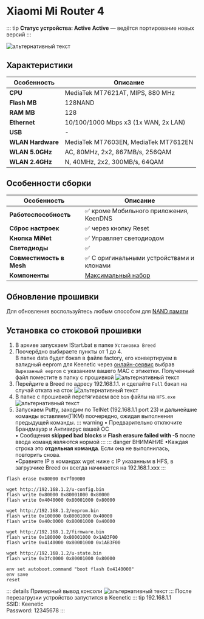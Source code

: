 # Xiaomi Mi Router 4 <YezBadgeWithDropdown type="keenetic" text="4.2.1" url="/assets/files/firmware/Xiaomi-4-4.2.1.7z" :versions="[{ text: '4.1.7', url: '/assets/files/firmware/Xiaomi-4-4.1.7.7z' }]"/>

::: tip **Статус устройства: Active**
**Active** — ведётся портирование новых версий
:::

![альтернативный текст](/assets/images/wiki/guides/Xiaomi/xiaomi4.jpg)

## Характеристики

| Особенность       | Описание                             |
| ----------------- | ------------------------------------ |
| **CPU**           | MediaTek MT7621AT, MIPS, 880 MHz     |
| **Flash MB**      | 128NAND                              |
| **RAM MB**        | 128                                  |
| **Ethernet**      | 10/100/1000 Mbps x3 (1x WAN, 2x LAN) |
| **USB**           | -                                    |
| **WLAN Hardware** | MediaTek MT7603EN, MediaTek MT7612EN |
| **WLAN 5.0GHz**   | AC, 80MHz, 2x2, 867MB/s, 256QAM      |
| **WLAN 2.4GHz**   | N, 40MHz, 2x2, 300MB/s, 64QAM        |

## Особенности сборки

| Особенность              | Описание                                          |
| ------------------------ | ------------------------------------------------- |
| **Работоспособность**    | ✅ кроме Мобильного приложения, KeenDNS           |
| **Сброс настроек**       | ✅ через кнопку Reset                             |
| **Кнопка MiNet**         | ✅ Управляет светодиодом                          |
| **Светодиоды**           | ✅                                                |
| **Совместимость в Mesh** | ✅ С оригинальными устройствами и клонами         |
| **Компоненты**           | [Максимальный набор](/wiki/helpful/components.md) |

## Обновление прошивки

Для обновления воспользуйтесь любым способом для [NAND памяти](/wiki/helpful/updateFirmware#для-nand-памяти-от-128mb)

## Установка со стоковой прошивки

1. В архиве запускаем !Start.bat в папке `Установка Breed`
2. Поочерёдно выбираете пункты от 1 до 4. <br/>В папке data будет бэкап в файле factory, его конвертируем в валидный eeprom для Keenetic через [онлайн-сервис](https://yeezyio.github.io/) выбрав `Вырезанный eeprom` с указанием вашего MAC с этикетки. Полученный файл поместите в папку с прошивкой
   ![альтернативный текст](/assets/images/wiki/guides/Xiaomi/install.png)
3. Перейдите в Breed по адресу 192.168.1.1. и сделайте `Full` бэкап на случай отката на сток
   ![альтернативный текст](/assets/images/wiki/guides/Xiaomi/breed.jpg)
4. В папке с прошивкой перетягиваем все `bin` файлы на `HFS.exe`
   ![альтернативный текст](/assets/images/wiki/guides/TP-Link-EC330/openhfs.png)
5. Запускаем Putty, заходим по TelNet (192.168.1.1 port 23) и дальнейшие команды вставляем(ПКМ) поочередно, ожидая
   выполнения предыдущей команды.
   ::: warning
   • Предварительно отключите Брандмауэр и Антивирус вашей ОС
   <br/>• Сообщения **skipped bad blocks** и **Flash erasure failed with -5** после ввода команд являются нормой
   :::
   ::: danger ВНИМАНИЕ
   •Каждая строка это **отдельная команда**. Если она не выполнилась, повторить снова.
   <br/>•Cравните IP в командах wget ниже с IP указанным в HFS, в загрузчике Breed он всегда начинается на
   192.168.1.xxx
   :::

```shell
flash erase 0x80000 0x7f00000

wget http://192.168.1.2/u-config.bin
flash write 0x80000 0x80001000 0x80000
flash write 0x4040000 0x80001000 0x80000

wget http://192.168.1.2/eeprom.bin
flash write 0x100000 0x80001000 0x40000
flash write 0x40c0000 0x80001000 0x40000

wget http://192.168.1.2/firmware.bin
flash write 0x180000 0x80001000 0x1AB3F00
flash write 0x4140000 0x80001000 0x1AB3F00

wget http://192.168.1.2/u-state.bin
flash write 0x3fc0000 0x80001000 0x80000

env set autoboot.command "boot flash 0x4140000"
env save
reset
```

::: details Примерный вывод консоли
![альтернативный текст](/assets/images/wiki/guides/TP-Link-EC330/breedlog.png)
:::
После перезагрузки устройство запустится в Keenetic
::: tip 192.168.1.1<br/>SSID: Keenetic<br/>Password: 12345678
:::
